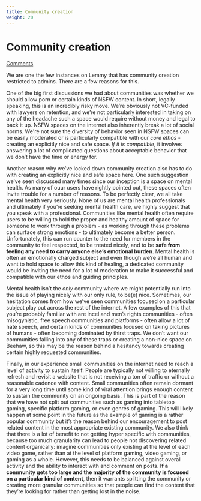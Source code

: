```yaml
---
title: Community creation
weight: 20
---
```

# Community creation
[Comments](https://beehaw.org/post/439918)

We are one the few instances on Lemmy that has community creation restricted to admins. There are a few reasons for this.

One of the big first discussions we had about communities was whether we should allow porn or certain kinds of NSFW content. In short, legally speaking, this is an incredibly risky move. We’re obviously not VC-funded with lawyers on retention, and we’re not particularly interested in taking on any of the headache such a space would require without money and legal to back it up. NSFW spaces on the internet also inherently break a lot of social norms. We're not sure the diversity of behavior seen in NSFW spaces can be easily moderated or is particularly compatible with our *core ethos* - creating an explicitly nice and safe space. *If it is compatible*, it involves answering a lot of complicated questions about acceptable behavior that we don’t have the time or energy for.

Another reason why we’ve locked down community creation also has to do with creating an explicitly nice and safe space here. One such suggestion we’ve seen discussed many times since our inception is a space on mental health. As many of ouur users have rightly pointed out, these spaces often invite trouble for a number of reasons. To be perfectly clear, we all take mental health very seriously. None of us are mental health professionals and ultimately if you’re seeking mental health care, we highly suggest that you speak with a professional. Communities like mental health often require users to be willing to hold the proper and healthy amount of space for someone to work through a problem - as working through these problems can surface strong emotions - to ultimately become a better person. Unfortunately, this can run counter to the need for members in the community to feel respected, to be treated nicely, and to be **safe from feeling any need to carry anyone else’s emotional burden**. Mental health is often an emotionally charged subject and even though we’re all human and want to hold space to allow this kind of healing, a dedicated community would be inviting the need for a lot of moderation to make it successful and compatible with our ethos and guiding principles.

Mental health isn’t the *only* community where we might potentially run into the issue of playing nicely with our only rule, to be(e) nice. Sometimes, our hesitation comes from how we’ve seen communities focused on a particular subject play out across the rest of the internet. A few examples of this that you’re probably familiar with are incel and men’s rights communities - often misogynistic, free speech communities and platforms - often allow a lot of hate speech, and certain kinds of communities focused on taking pictures of humans - often becoming dominated by thirst traps. We don’t want our communities falling into any of these traps or creating a non-nice space on Beehaw, so this may be the reason behind a hesitancy towards creating certain highly requested communities.

Finally, in our experience small communities on the internet need to reach a level of activity to sustain itself. People are typically not willing to eternally refresh and revisit a website that is not receiving a ton of traffic or without a reasonable cadence with content. Small communities often remain dormant for a very long time until some kind of viral attention brings enough content to sustain the community on an ongoing basis. This is part of the reason that we have not split out communities such as gaming into tabletop gaming, specific platform gaming, or even genres of gaming. This will likely happen at some point in the future as the example of gaming is a rather popular community but it’s the reason behind our encouragement to post related content in the most appropriate existing community. We also think that there is a lot of benefit to not getting hyper specific with communities, because too much granularity can lead to people not discovering related content organically: imagine communities only existing at the level of each video game, rather than at the level of platform gaming, video gaming, or gaming as a whole. However, this needs to be balanced against overall activity and the ability to interact with and comment on posts. **If a community gets too large and the majority of the community is focused on a particular kind of content**, then it warrants splitting the community or creating more granular communities so that people can find the content that they’re looking for rather than getting lost in the noise.

